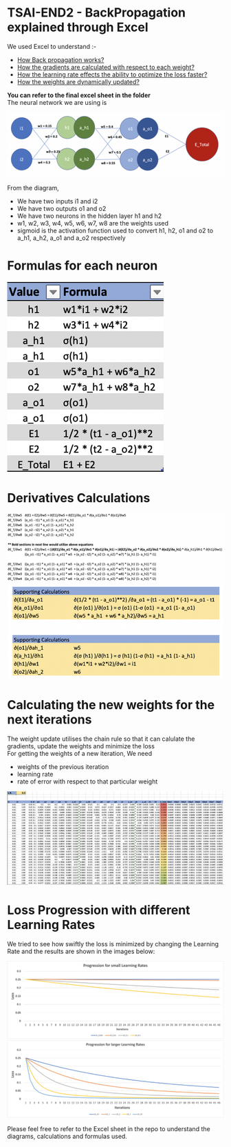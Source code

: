 # TSAI-END2 - BackPropagation explained through Excel

We used Excel to understand :-
<ul>
  <li><a href="#step1"> How Back propagation works? </a></li>
  <li><a href="#step2"> How the gradients are calculated with respect to each weight? </a></li>
  <li><a href="#step3"> How the learning rate effects the ability to optimize the loss faster? </a></li>
  <li><a href="#step4"> How the weights are dynamically updated? </a></li>
</ul>

<b> You can refer to the final excel sheet in the folder </b> <br>
The neural network we are using is <br>

<img src="images/network.png">

From the diagram, <br>
* We have two inputs i1 and i2
* We have two outputs o1 and o2
* We have two neurons in the hidden layer h1 and h2
* w1, w2, w3, w4, w5, w6, w7, w8 are the weights used
* sigmoid is the activation function used to convert h1, h2, o1 and o2 to a_h1, a_h2, a_o1 and a_o2 respectively

 <h1 id="step1"> Formulas for each neuron </h1>
 
 <img src = "images/formulas.png">

 <h1 id="step2"> Derivatives Calculations </h1>

 <img src = "images/derivatives_1.png">

 <img src = "images/derivatives_2.png">
 
 <h1 id="step3"> Calculating the new weights for the next iterations </h1>
 
 The weight update utilises the chain rule so that it can calulate the gradients, update the weights and minimize the loss <br>
 For getting the weights of a new iteration, We need 
 * weights of the previous iteration
 * learning rate
 * rate of error with respect to that particular weight
 
 <img src = "images/calculations.png">
  
 <h1 id="step4"> Loss Progression with different Learning Rates </h1>

We tried to see how swiftly the loss is minimized by changing the Learning Rate and the results are shown in the images below:


 <img src = "images/learning_rate_1.png">

 <img src = "images/learning_rate_2.png">

Please feel free to refer to the Excel sheet in the repo to understand the diagrams, calculations and formulas used.
